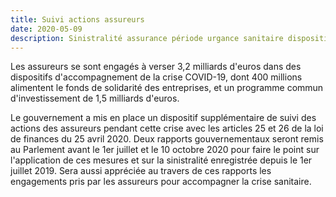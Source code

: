```yaml
---
title: Suivi actions assureurs
date: 2020-05-09
description: Sinistralité assurance période urgance sanitaire dispositif légal
---
```


Les assureurs se sont engagés à verser 3,2 milliards d'euros dans des dispositifs d'accompagnement de la crise COVID-19, dont 400 millions alimentent le fonds de solidarité des entreprises, et un programme commun d'investissement de 1,5 milliards d'euros.



Le gouvernement a mis en place un dispositif supplémentaire de suivi des actions des assureurs pendant cette crise avec les articles 25 et 26 de la loi de finances du 25 avril 2020. Deux rapports gouvernementaux seront remis au Parlement avant le 1er juillet et le 10 octobre 2020 pour faire le point sur l'application de ces mesures et sur la sinistralité enregistrée depuis le 1er juillet 2019. Sera aussi appréciée au travers de ces rapports les engagements pris par les assureurs pour accompagner la crise sanitaire.